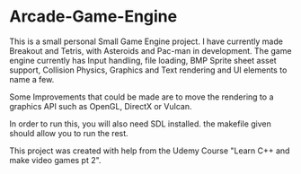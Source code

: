 # Arcade-Game-Engine

This is a small personal Small Game Engine project. 
I have currently made Breakout and Tetris, with Asteroids and Pac-man in development.
The game engine currently has Input handling, file loading, BMP Sprite sheet asset support, Collision Physics, 
Graphics and Text rendering and UI elements to name a few.

Some Improvements that could be made are to move the rendering to a graphics API such as OpenGL, DirectX or Vulcan.

In order to run this, you will also need SDL installed. the makefile given should allow you to run the rest.

This project was created with help from the Udemy Course "Learn C++ and make video games pt 2".

